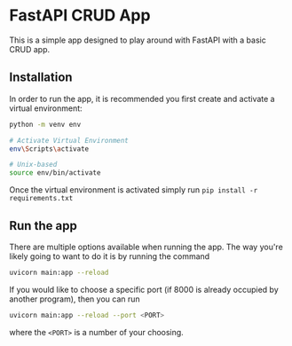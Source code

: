 # FastAPI CRUD App
This is a simple app designed to play around with FastAPI with a basic CRUD app.
## Installation
In order to run the app, it is recommended you first create and activate a virtual environment:
```bash
python -m venv env

# Activate Virtual Environment
env\Scripts\activate

# Unix-based
source env/bin/activate
```

Once the virtual environment is activated simply run `pip install -r requirements.txt`

## Run the app
There are multiple options available when running the app.
The way you're likely going to want to do it is by running the command
```bash
uvicorn main:app --reload
```

If you would like to choose a specific port (if 8000 is already occupied by another program), then you can run
```bash
uvicorn main:app --reload --port <PORT>
```
where the `<PORT>` is a number of your choosing.
